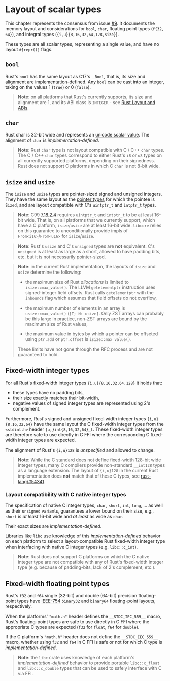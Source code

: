 # Layout of scalar types

This chapter represents the consensus from issue [#9]. It documents the memory
layout and considerations for `bool`, `char`, floating point types (`f{32, 64}`), and integral types (`{i,u}{8,16,32,64,128,size}`).

These types are all scalar types, representing a single value, and have no
layout `#[repr()]` flags.

[#9]: https://github.com/rust-rfcs/unsafe-code-guidelines/issues/9

## `bool`

Rust's `bool` has the same layout as C17's` _Bool`, that is, its size and
alignment are implementation-defined. Any `bool` can be cast into an integer,
taking on the values 1 (`true`) or 0 (`false`).

> **Note**: on all platforms that Rust's currently supports, its size and
> alignment are 1, and its ABI class is `INTEGER` - see [Rust Layout and ABIs].

[Rust Layout and ABIs]: https://gankro.github.io/blah/rust-layouts-and-abis/#the-layoutsabis-of-builtins

## `char`

Rust char is 32-bit wide and represents an [unicode scalar value]. The alignment
of `char` is _implementation-defined_.

[unicode scalar value]: http://www.unicode.org/glossary/#unicode_scalar_value

> **Note**: Rust `char` type is not layout compatible with C / C++ `char` types.
> The C / C++ `char` types correspond to either Rust's `i8` or `u8` types on all
> currently supported platforms, depending on their signedness. Rust does not
> support C platforms in which C `char` is not 8-bit wide.

## `isize` and `usize`

The `isize` and `usize` types are pointer-sized signed and unsigned integers.
They have the same layout as the [pointer types] for which the pointee is
`Sized`, and are layout compatible with C's `uintptr_t` and `intptr_t` types.

> **Note**: C99 [7.18.2.4](https://port70.net/~nsz/c/c99/n1256.html#7.18.2.4)
> requires `uintptr_t` and `intptr_t` to be at least 16-bit wide. That is, on
> all platforms that we currently support, which have a C platform,
> `isize`/`usize` are at least 16-bit wide. `libcore` relies on this guarantee
> to unconditionally provide impls of `From<i16>`/`From<u16>` for
> `isize`/`usize`.

> **Note**: Rust's `usize` and C's `unsigned` types are **not** equivalent. C's
> `unsigned` is at least as large as a short, allowed to have padding bits, etc.
> but it is not necessarily pointer-sized.

> **Note**: in the current Rust implementation, the layouts of `isize` and
> `usize` determine the following:
> 
> * the maximum size of Rust _allocations_ is limited to `isize::max_value()`.
>   The LLVM `getelementptr` instruction uses signed-integer field offsets. Rust
>   calls `getelementptr` with the `inbounds` flag which assumes that field
>   offsets do not overflow,
>
> * the maximum number of elements in an array is `usize::max_value()` (`[T; N:
>   usize]`. Only ZST arrays can probably be this large in practice, non-ZST
>   arrays are bound by the maximum size of Rust values,
>
> * the maximum value in bytes by which a pointer can be offseted using
>   `ptr.add` or `ptr.offset` is `isize::max_value()`.
>
> These limits have not gone through the RFC process and are not guaranteed to
> hold.

[pointer types]: ./pointers.md

## Fixed-width integer types

For all Rust's fixed-width integer types `{i,u}{8,16,32,64,128}` it holds that:

* these types have no padding bits,
* their size exactly matches their bit-width,
* negative values of signed integer types are represented using 2's complement.

Furthermore, Rust's signed and unsigned fixed-width integer types
`{i,u}{8,16,32,64}` have the same layout the C fixed-width integer types from
the `<stdint.h>` header `{u,}int{8,16,32,64}_t`. These fixed-width integer types
are therefore safe to use directly in C FFI where the corresponding C
fixed-width integer types are expected.

The alignment of Rust's `{i,u}128` is _unspecified_ and allowed to change.

> **Note**: While the C standard does not define fixed-width 128-bit wide
> integer types, many C compilers provide non-standard `__int128` types as a
> language extension. The layout of `{i,u}128` in the current Rust
> implementation does **not** match that of these C types, see 
> [rust-lang/#54341](https://github.com/rust-lang/rust/issues/54341).

### Layout compatibility with C native integer types

The specification of native C integer types, `char`, `short`, `int`, `long`,
... as well as their `unsigned` variants, guarantees a lower bound on their  size,
e.g., `short` is _at least_ 16-bit wide and _at least_ as wide as `char`.

Their exact sizes are _implementation-defined_. 

Libraries like `libc` use knowledge of this _implementation-defined_ behavior on
each platform to select a layout-compatible Rust fixed-width integer type when
interfacing with native C integer types (e.g. `libc::c_int`).

> **Note**: Rust does not support C platforms on which the C native integer type
> are not compatible with any of Rust's fixed-width integer type (e.g. because
> of padding-bits, lack of 2's complement, etc.).

## Fixed-width floating point types

Rust's `f32` and `f64` single (32-bit) and double (64-bit) precision
floating-point types have [IEEE-754] `binary32` and `binary64` floating-point
layouts, respectively.

When the platforms' `"math.h"` header defines the `__STDC_IEC_559__` macro,
Rust's floating-point types are safe to use directly in C FFI where the
appropriate C types are expected (`f32` for `float`, `f64` for `double`).

If the C platform's `"math.h"` header does not define the `__STDC_IEC_559__`
macro, whether using `f32` and `f64` in C FFI is safe or not for which C type is
_implementation-defined_.

> **Note**: the `libc` crate uses knowledge of each platform's
> _implementation-defined_ behavior to provide portable `libc::c_float` and
> `libc::c_double` types that can be used to safely interface with C via FFI.

[IEEE-754]: https://en.wikipedia.org/wiki/IEEE_754
